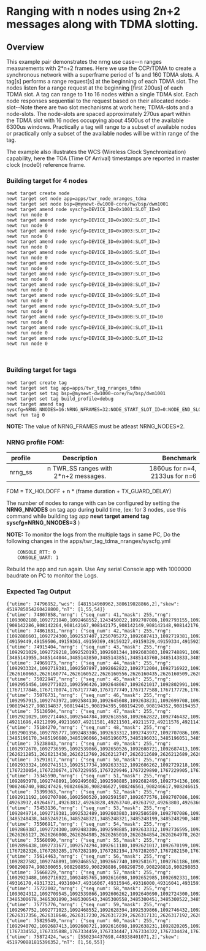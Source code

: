 # Ranging with n nodes using 2n+2 messages along with TDMA slotting.

## Overview
This example pair demonstrates the nrng use case--n ranges measurements with 2*n+2 frames. Here we use the CCP/TDMA to create a synchronous network with a superframe period of 1s and 160 TDMA slots. A tag[s] performs a range request[s] at the beginning of each TDMA slot. The nodes listen for a range request at the beginning [first 200us] of each TDMA slot. A tag can range to 1 to 16 nodes within a single TDMA slot. Each node responses sequential to the request based on their allocated node-slot--Note there are two slot mechanisms at work here; TDMA-slots and a node-slots. The node-slots are spaced approximately 270us apart within the TDMA slot with 16 nodes occupying about 4500us of the available 6300us windows. Practically a tag will range to a subset of available nodes or practically only a subset of the available nodes will be within range of the tag. 

The example also illustrates the WCS (Wireless Clock Synchronization) capability, here the TOA (Time Of Arrival) timestamps are reported in master clock (node0) reference frame.

### Building target for 4 nodes
```no-highlight
newt target create node
newt target set node app=apps/twr_node_nranges_tdma
newt target set node bsp=@mynewt-dw1000-core/hw/bsp/dwm1001
newt target amend node syscfg=DEVICE_ID=0x1001:SLOT_ID=0
newt run node 0
newt target amend node syscfg=DEVICE_ID=0x1002:SLOT_ID=1
newt run node 0
newt target amend node syscfg=DEVICE_ID=0x1003:SLOT_ID=2
newt run node 0
newt target amend node syscfg=DEVICE_ID=0x1004:SLOT_ID=3
newt run node 0
newt target amend node syscfg=DEVICE_ID=0x1005:SLOT_ID=4
newt run node 0
newt target amend node syscfg=DEVICE_ID=0x1006:SLOT_ID=5
newt run node 0
newt target amend node syscfg=DEVICE_ID=0x1007:SLOT_ID=6
newt run node 0
newt target amend node syscfg=DEVICE_ID=0x1008:SLOT_ID=7
newt run node 0
newt target amend node syscfg=DEVICE_ID=0x1009:SLOT_ID=8
newt run node 0
newt target amend node syscfg=DEVICE_ID=0x100A:SLOT_ID=9
newt run node 0
newt target amend node syscfg=DEVICE_ID=0x100B:SLOT_ID=10
newt run node 0
newt target amend node syscfg=DEVICE_ID=0x100C:SLOT_ID=11
newt run node 0
newt target amend node syscfg=DEVICE_ID=0x100D:SLOT_ID=12
newt run node 0



```
### Building target for tags
```
newt target create tag
newt target set tag app=apps/twr_tag_nranges_tdma
newt target set tag bsp=@mynewt-dw1000-core/hw/bsp/dwm1001
newt target set tag build_profile=debug
newt target amend tag syscfg=NRNG_NNODES=16:NRNG_NFRAMES=32:NODE_START_SLOT_ID=0:NODE_END_SLOT_ID=7
newt run tag 0
```
**NOTE:** The value of NRNG_FRAMES must be atleast NRNG_NODES*2.


### NRNG profile FOM:

| profile       | Description  | Benchmark  |
| ------------- |:-------------:| -----:|
| nrng_ss | n TWR_SS ranges with 2*n+2 messages. | 1860us for n=4, 2133us for n=6|

FOM = TX_HOLDOFF + n * (frame duration + TX_GUARD_DELAY)

The number of nodes to range with can be configured by setting the **NRNG_NNODES** on tag app during build time,
   (ex: for 3 nodes, use this command while building tag app **newt target amend tag syscfg=NRNG_NNODES=3** )

**NOTE:** To monitor the logs from the multiple tags in same PC, Do the following changes in the apps/twr_tag_tdma_nranges/syscfg.yml
```
    CONSOLE_RTT: 0
    CONSOLE_UART: 1

```
  Rebuild the app and run again.
  Use Any serial Console app with 1000000 baudrate on PC to monitor the Logs.

### Expected Tag Output
```
{"utime": 74796952,"wcs": [481514960962,380619028866,2],"skew": 4519785054260428800,"nT": [1,55,54]}
{"utime": 74807858,"nrng": {"seq_num": 41,"mask": 255,"rng": [1093002180,1092721840,1092468552,1243450022,1092707086,1092793155,1092950538,1092439042],"toa": [908142286,908142264,908142167,908142175,908142149,908142148,908142176,908142044]}}
{"utime": 74861631,"nrng": {"seq_num": 42,"mask": 255,"rng": [1092886601,1092724300,1092537407,1250705272,1092687413,1092719381,1092881683,1092446420],"toa": [49159449,49159506,49159361,49159369,49159327,49159329,49159334,49159236]}}
{"utime": 74915404,"nrng": {"seq_num": 43,"mask": 255,"rng": [1092921029,1092729218,1092520193,1092601344,1092603803,1092748891,1092921029,1092446420],"toa": [3485143955,3485144044,3485143850,3485143851,3485143760,3485143833,3485143836,3485143707]}}
{"utime": 74969173,"nrng": {"seq_num": 44,"mask": 255,"rng": [1092933324,1092719381,1092507897,1092662822,1092712004,1092716922,1092884142,1092466092],"toa": [2626160663,2626160774,2626160522,2626160556,2626160435,2626160509,2626160481,2626160365]}}
{"utime": 75022947,"nrng": {"seq_num": 45,"mask": 255,"rng": [1092955456,1092771023,1092596426,1092648067,1092621017,1092802991,1092913651,1092515275],"toa": [1767177846,1767178074,1767177740,1767177749,1767177588,1767177726,1767177673,1767177535]}}
{"utime": 75076731,"nrng": {"seq_num": 46,"mask": 255,"rng": [1092957915,1092743972,1092584130,1092645608,1092638231,1092699708,1092886601,1092517734],"toa": [908194527,908194837,908194415,908194395,908194290,908194352,908194357,908194239]}}
{"utime": 75130504,"nrng": {"seq_num": 47,"mask": 255,"rng": [1092921029,1092714463,1092544784,1092618558,1092662822,1092746432,1092962834,1092500520],"toa": [49211696,49212099,49211607,49211581,49211501,49211572,49211576,49211415]}}
{"utime": 75184270,"nrng": {"seq_num": 48,"mask": 255,"rng": [1092901356,1092785777,1092483306,1092633312,1092743972,1092707086,1092918570,1092443960],"toa": [3485196170,3485196680,3485196066,3485196075,3485196031,3485196051,3485196066,3485195904]}}
{"utime": 75238043,"nrng": {"seq_num": 49,"mask": 255,"rng": [1092972670,1092736595,1092539866,1092650526,1092608721,1092687413,1092925947,1092372646],"toa": [2626212851,2626213438,2626212769,2626212747,2626212689,2626212689,2626212747,2626212582]}}
{"utime": 75291817,"nrng": {"seq_num": 50,"mask": 255,"rng": [1092933324,1092741513,1092517734,1092633312,1092606262,1092729218,1092906274,1092534948],"toa": [1767230054,1767230674,1767229955,1767229946,1767229890,1767229905,1767229952,1767229835]}}
{"utime": 75345590,"nrng": {"seq_num": 51,"mask": 255,"rng": [1092893978,1092748891,1092495602,1092598885,1092682495,1092734136,1092906274,1092498061],"toa": [908246740,908247426,908246636,908246627,908246561,908246617,908246615,908246499]}}
{"utime": 75399363,"nrng": {"seq_num": 52,"mask": 255,"rng": [1092911192,1092707086,1092500520,1092591507,1092677576,1092707086,1092923488,1092461174],"toa": [49263932,49264671,49263812,49263828,49263740,49263792,49263803,49263669]}}
{"utime": 75453136,"nrng": {"seq_num": 53,"mask": 255,"rng": [1092849714,1092719381,1092532489,1092603803,1092586589,1092707086,1092889060,1092468552],"toa": [3485248438,3485249216,3485248321,3485248321,3485248199,3485248290,3485248270,3485248147]}}
{"utime": 75506917,"nrng": {"seq_num": 54,"mask": 255,"rng": [1092869387,1092724300,1092483306,1092598885,1092633312,1092736595,1092967752,1092436583],"toa": [2626265127,2626266008,2626264985,2626265010,2626264854,2626264978,2626264972,2626264793]}}
{"utime": 75560690,"nrng": {"seq_num": 55,"mask": 255,"rng": [1092896438,1092731677,1092574294,1092611180,1092621017,1092670199,1092984966,1092387401],"toa": [1767282326,1767283285,1767282189,1767282194,1767282057,1767282150,1767282171,1767281988]}}
{"utime": 75614463,"nrng": {"seq_num": 56,"mask": 255,"rng": [1092827582,1092748891,1092468552,1092667740,1092581671,1092761186,1092925947,1092483306],"toa": [908298974,908300055,908298859,908298886,908298750,908298818,908298853,908298707]}}
{"utime": 75668229,"nrng": {"seq_num": 57,"mask": 255,"rng": [1092923488,1092716922,1092485765,1092616098,1092652985,1092692331,1092913651,1092478388],"toa": [49316170,49317321,49316047,49316067,49315946,49316000,49316041,49315910]}}
{"utime": 75722002,"nrng": {"seq_num": 58,"mask": 255,"rng": [1093024312,1092709545,1092539866,1092606262,1092640690,1092724300,1092952997,1092463633],"toa": [3485300678,3485301890,3485300543,3485300558,3485300451,3485300522,3485300548,3485300415]}}
{"utime": 75775776,"nrng": {"seq_num": 59,"mask": 255,"rng": [1092967752,1092771023,1092468552,1092628394,1092539866,1092746432,1092950538,1092461174],"toa": [2626317356,2626318646,2626317230,2626317239,2626317131,2626317192,2626317237,2626317096]}}
{"utime": 75829549,"nrng": {"seq_num": 60,"mask": 255,"rng": [1092940702,1092687413,1092608721,1092616098,1092638231,1092820205,1092928406,1092468552],"toa": [1767334552,1767335888,1767334459,1767334447,1767334322,1767334424,1767334428,1767334273]}}
{"utime": 75872424,"wcs": [550234437698,449338401071,2],"skew": 4519790881815396352,"nT": [1,56,55]}


```